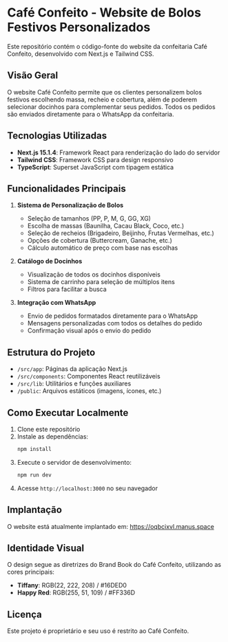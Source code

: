 # Café Confeito - Website de Bolos Festivos Personalizados

Este repositório contém o código-fonte do website da confeitaria Café Confeito, desenvolvido com Next.js e Tailwind CSS.

## Visão Geral

O website Café Confeito permite que os clientes personalizem bolos festivos escolhendo massa, recheio e cobertura, além de poderem selecionar docinhos para complementar seus pedidos. Todos os pedidos são enviados diretamente para o WhatsApp da confeitaria.

## Tecnologias Utilizadas

- **Next.js 15.1.4**: Framework React para renderização do lado do servidor
- **Tailwind CSS**: Framework CSS para design responsivo
- **TypeScript**: Superset JavaScript com tipagem estática

## Funcionalidades Principais

1. **Sistema de Personalização de Bolos**
   - Seleção de tamanhos (PP, P, M, G, GG, XG)
   - Escolha de massas (Baunilha, Cacau Black, Coco, etc.)
   - Seleção de recheios (Brigadeiro, Beijinho, Frutas Vermelhas, etc.)
   - Opções de cobertura (Buttercream, Ganache, etc.)
   - Cálculo automático de preço com base nas escolhas

2. **Catálogo de Docinhos**
   - Visualização de todos os docinhos disponíveis
   - Sistema de carrinho para seleção de múltiplos itens
   - Filtros para facilitar a busca

3. **Integração com WhatsApp**
   - Envio de pedidos formatados diretamente para o WhatsApp
   - Mensagens personalizadas com todos os detalhes do pedido
   - Confirmação visual após o envio do pedido

## Estrutura do Projeto

- `/src/app`: Páginas da aplicação Next.js
- `/src/components`: Componentes React reutilizáveis
- `/src/lib`: Utilitários e funções auxiliares
- `/public`: Arquivos estáticos (imagens, ícones, etc.)

## Como Executar Localmente

1. Clone este repositório
2. Instale as dependências:
   ```bash
   npm install
   ```
3. Execute o servidor de desenvolvimento:
   ```bash
   npm run dev
   ```
4. Acesse `http://localhost:3000` no seu navegador

## Implantação

O website está atualmente implantado em: https://oqbcixvl.manus.space

## Identidade Visual

O design segue as diretrizes do Brand Book do Café Confeito, utilizando as cores principais:
- **Tiffany**: RGB(22, 222, 208) / #16DED0
- **Happy Red**: RGB(255, 51, 109) / #FF336D

## Licença

Este projeto é proprietário e seu uso é restrito ao Café Confeito.

